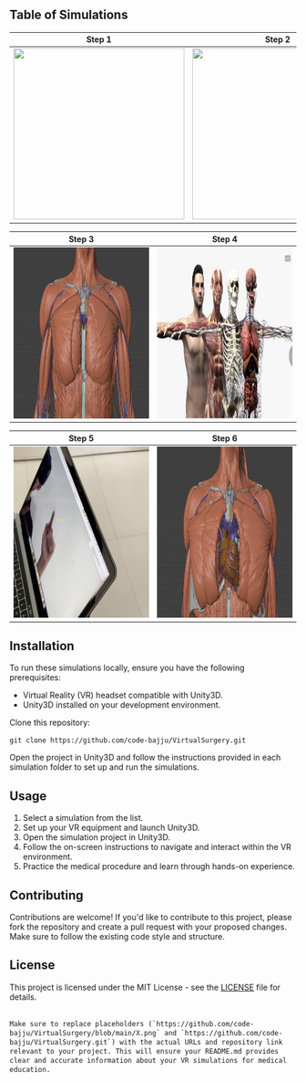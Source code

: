 


## Table of Simulations

| Step 1 | Step 2 |
|---------|---------|
| <img src="https://github.com/code-bajju/VirtualSurgery/blob/main/1.png?raw=true" width="300" height="300"> | <img src="https://github.com/code-bajju/VirtualSurgery/blob/main/3.png?raw=true" width="300" height="300"> |

| Step 3 | Step 4 |
|---------|---------|
| <img src="https://github.com/code-bajju/VirtualSurgery/blob/main/4.jpeg?raw=true" width="300" height="300"> | <img src="https://github.com/code-bajju/VirtualSurgery/blob/main/4.png?raw=true" width="300" height="300"> |

| Step 5 | Step 6 |
|---------|---------|
| <img src="https://github.com/code-bajju/VirtualSurgery/blob/main/5.png?raw=true" width="300" height="300"> | <img src="https://github.com/code-bajju/VirtualSurgery/blob/main/6.jpeg?raw=true" width="300" height="300"> |

## Installation

To run these simulations locally, ensure you have the following prerequisites:

- Virtual Reality (VR) headset compatible with Unity3D.
- Unity3D installed on your development environment.

Clone this repository:

```
git clone https://github.com/code-bajju/VirtualSurgery.git
```

Open the project in Unity3D and follow the instructions provided in each simulation folder to set up and run the simulations.

## Usage

1. Select a simulation from the list.
2. Set up your VR equipment and launch Unity3D.
3. Open the simulation project in Unity3D.
4. Follow the on-screen instructions to navigate and interact within the VR environment.
5. Practice the medical procedure and learn through hands-on experience.

## Contributing

Contributions are welcome! If you'd like to contribute to this project, please fork the repository and create a pull request with your proposed changes. Make sure to follow the existing code style and structure.

## License

This project is licensed under the MIT License - see the [LICENSE](LICENSE) file for details.
```

Make sure to replace placeholders (`https://github.com/code-bajju/VirtualSurgery/blob/main/X.png` and `https://github.com/code-bajju/VirtualSurgery.git`) with the actual URLs and repository link relevant to your project. This will ensure your README.md provides clear and accurate information about your VR simulations for medical education.